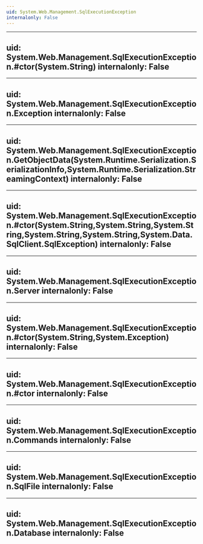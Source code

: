 ```yaml
---
uid: System.Web.Management.SqlExecutionException
internalonly: False
---
```


---
uid: System.Web.Management.SqlExecutionException.#ctor(System.String)
internalonly: False
---

---
uid: System.Web.Management.SqlExecutionException.Exception
internalonly: False
---

---
uid: System.Web.Management.SqlExecutionException.GetObjectData(System.Runtime.Serialization.SerializationInfo,System.Runtime.Serialization.StreamingContext)
internalonly: False
---

---
uid: System.Web.Management.SqlExecutionException.#ctor(System.String,System.String,System.String,System.String,System.String,System.Data.SqlClient.SqlException)
internalonly: False
---

---
uid: System.Web.Management.SqlExecutionException.Server
internalonly: False
---

---
uid: System.Web.Management.SqlExecutionException.#ctor(System.String,System.Exception)
internalonly: False
---

---
uid: System.Web.Management.SqlExecutionException.#ctor
internalonly: False
---

---
uid: System.Web.Management.SqlExecutionException.Commands
internalonly: False
---

---
uid: System.Web.Management.SqlExecutionException.SqlFile
internalonly: False
---

---
uid: System.Web.Management.SqlExecutionException.Database
internalonly: False
---
